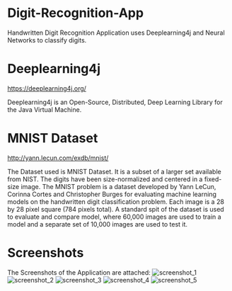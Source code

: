 # Digit-Recognition-App
Handwritten Digit Recognition Application uses Deeplearning4j and Neural Networks to classify digits.
# Deeplearning4j
https://deeplearning4j.org/

Deeplearning4j is an Open-Source, Distributed, Deep Learning Library for the Java Virtual Machine. 
# MNIST Dataset
http://yann.lecun.com/exdb/mnist/

The Dataset used is MNIST Dataset. It is a subset of a larger set available from NIST. The digits have been size-normalized and centered in a fixed-size image. The MNIST problem is a dataset developed by Yann LeCun, Corinna Cortes and Christopher Burges for evaluating machine learning models on the handwritten digit classification problem. Each image is a 28 by 28 pixel square (784 pixels total). A standard spit of the dataset is used to evaluate and compare model, where 60,000 images are used to train a model and a separate set of 10,000 images are used to test it.
# Screenshots
The Screenshots of the Application are attached: 
![screenshot_1](https://user-images.githubusercontent.com/34116562/37947440-c0f7c338-31a8-11e8-849e-40958dafb4a4.png)
![screenshot_2](https://user-images.githubusercontent.com/34116562/37947448-ca9e8c50-31a8-11e8-802e-fb80dd068b7a.png)
![screenshot_3](https://user-images.githubusercontent.com/34116562/37947465-df6dece8-31a8-11e8-8d92-a233434cb382.png)
![screenshot_4](https://user-images.githubusercontent.com/34116562/37947471-e3f37620-31a8-11e8-87de-30809a920ac6.png)
![screenshot_5](https://user-images.githubusercontent.com/34116562/37947474-e8455ef0-31a8-11e8-88d8-9a23005b4882.png)
